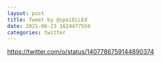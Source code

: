 ```yaml
--- 
layout: post 
title: Tweet by @spoiELLEd 
date: 2021-06-23 1624477559 
categories: twitter 
--- 
```

https://twitter.com/o/status/1407786759144890374
